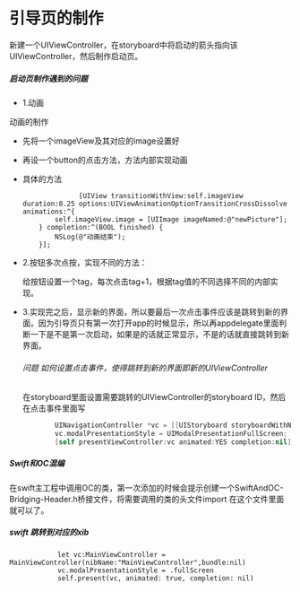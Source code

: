 # 引导页的制作

新建一个UIViewController，在storyboard中将启动的箭头指向该UIViewController，然后制作启动页。

##### 启动页制作遇到的问题

- 1.动画

动画的制作

- 先将一个imageView及其对应的image设置好

- 再设一个button的点击方法，方法内部实现动画

- 具体的方法

  ``` swi
     			[UIView transitionWithView:self.imageView duration:0.25 options:UIViewAnimationOptionTransitionCrossDissolve animations:^{
          self.imageView.image = [UIImage imageNamed:@"newPicture"];
      } completion:^(BOOL finished) {
          NSLog(@"动画结束");
      }];
  ```

- 2.按钮多次点按，实现不同的方法：

  给按钮设置一个tag，每次点击tag+1，根据tag值的不同选择不同的内部实现。

- 3.实现完之后，显示新的界面，所以要最后一次点击事件应该是跳转到新的界面。因为引导页只有第一次打开app的时候显示，所以再appdelegate里面判断一下是不是第一次启动，如果是的话就正常显示，不是的话就直接跳转到新界面。

  ###### 问题 如何设置点击事件，使得跳转到新的界面即新的UIViewController

  在storyboard里面设置需要跳转的UIViewController的storyboard ID，然后在点击事件里面写

  ``` swift
          UINavigationController *vc = [[UIStoryboard storyboardWithName:@"Main" bundle:nil] instantiateViewControllerWithIdentifier:@"navigationController"];
          vc.modalPresentationStyle = UIModalPresentationFullScreen;
          [self presentViewController:vc animated:YES completion:nil];
  ```

  

##### Swift和OC混编 

在swift主工程中调用OC的类，第一次添加的时候会提示创建一个SwiftAndOC-Bridging-Header.h桥接文件，将需要调用的类的头文件import 在这个文件里面就可以了。

##### swift 跳转到对应的xib 

```sw
            let vc:MainViewController = MainViewController(nibName:"MainViewController",bundle:nil)
            vc.modalPresentationStyle = .fullScreen
            self.present(vc, animated: true, completion: nil)
```

